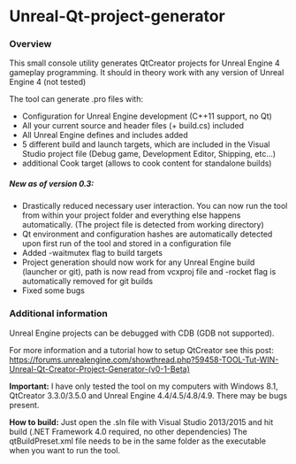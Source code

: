 # Unreal-Qt-project-generator
<h3>Overview</h3>
This small console utility generates QtCreator projects for Unreal Engine 4 gameplay programming.
It should in theory work with any version of Unreal Engine 4 (not tested)

The tool can generate .pro files with:
<ul>
  <li>Configuration for Unreal Engine development (C++11 support, no Qt)</li>
  <li>All your current source and header files (+ build.cs) included</li>
  <li>All Unreal Engine defines and includes added</li>
  <li>5 different build and launch targets, which are included in the Visual Studio project file (Debug game, Development Editor, Shipping, etc...)</li>
  <li>additional Cook target (allows to cook content for standalone builds)</li>
</ul>
<h5>New as of version 0.3:</h5>
<ul>
  <li>Drastically reduced necessary user interaction. You can now run the tool from within your project folder and everything else happens automatically. (The project file is detected from working directory)</li>
  <li>Qt environment and configuration hashes are automatically detected upon first run of the tool and stored in a configuration file</li>
  <li>Added -waitmutex flag to build targets</li>
  <li>Project generation should now work for any Unreal Engine build (launcher or git), path is now read from vcxproj file and -rocket flag is automatically removed for git builds</li>
  <li>Fixed some bugs</li>
</ul>

<h3>Additional information</h3>

Unreal Engine projects can be debugged with CDB (GDB not supported).

For more information and a tutorial how to setup QtCreator see this post:
https://forums.unrealengine.com/showthread.php?59458-TOOL-Tut-WIN-Unreal-Qt-Creator-Project-Generator-(v0-1-Beta)

<b>Important:</b> I have only tested the tool on my computers with Windows 8.1, QtCreator 3.3.0/3.5.0 and Unreal Engine 4.4/4.5/4.8/4.9. There may be bugs present.

<b>How to build:</b>
Just open the .sln file with Visual Studio 2013/2015 and hit build (.NET Framework 4.0 required, no other dependencies)
The qtBuildPreset.xml file needs to be in the same folder as the executable when you want to run the tool.
